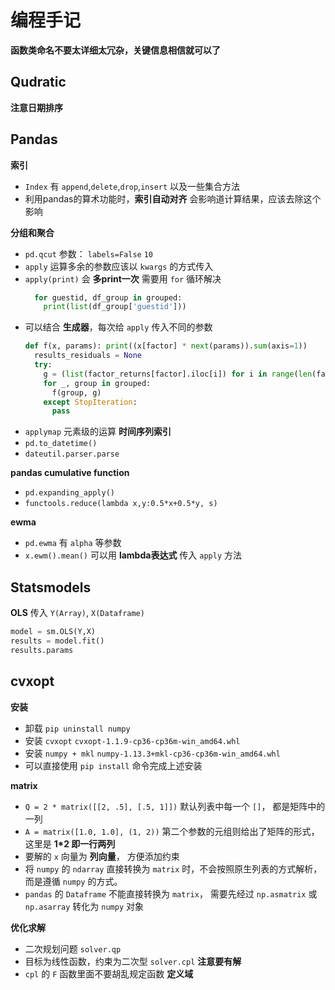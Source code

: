 # 编程手记
**函数类命名不要太详细太冗杂，关键信息相信就可以了**
## Qudratic
**注意日期排序**

## Pandas
**索引**
+ `Index` 有 `append`,`delete`,`drop`,`insert` 以及一些集合方法
+ 利用pandas的算术功能时，**索引自动对齐** 会影响道计算结果，应该去除这个影响

**分组和聚合**
+ `pd.qcut` 参数： `labels=False` `10`
+ `apply` 运算多余的参数应该以 `kwargs` 的方式传入
+ `apply(print)` 会 **多print一次**
  需要用 `for` 循环解决
  ```py
    for guestid, df_group in grouped:
      print(list(df_group['guestid']))
  ```
+ 可以结合 **生成器**，每次给 `apply` 传入不同的参数
  ```py
  def f(x, params): print((x[factor] * next(params)).sum(axis=1))
    results_residuals = None
    try:
      g = (list(factor_returns[factor].iloc[i]) for i in range(len(factor_returns)))
      for _, group in grouped:
        f(group, g)
      except StopIteration:
        pass
  ```
+ `applymap` 元素级的运算
**时间序列索引**
+ `pd.to_datetime()`
+ `dateutil.parser.parse`

**pandas cumulative function**
+ `pd.expanding_apply()`
+ `functools.reduce(lambda x,y:0.5*x+0.5*y, s)`

**ewma**
+ `pd.ewma` 有 `alpha` 等参数
+ `x.ewm().mean()` 可以用 **lambda表达式** 传入 `apply` 方法

## Statsmodels
**OLS**
传入 `Y(Array)`, `X(Dataframe)`
```py
model = sm.OLS(Y,X)
results = model.fit()
results.params
```

## cvxopt
**安装**
+ 卸载 `pip uninstall numpy`
+ 安装 `cvxopt` `cvxopt-1.1.9-cp36-cp36m-win_amd64.whl`
+ 安装 `numpy + mkl` `numpy-1.13.3+mkl-cp36-cp36m-win_amd64.whl`
+ 可以直接使用 `pip install` 命令完成上述安装

**matrix**
+ `Q = 2 * matrix([[2, .5], [.5, 1]])`
  默认列表中每一个 `[]`， 都是矩阵中的一列
+ `A = matrix([1.0, 1.0], (1, 2))`
  第二个参数的元组则给出了矩阵的形式，这里是 **1*2 即一行两列**
+ 要解的 `x` 向量为 **列向量**， 方便添加约束
+ 将 `numpy` 的 `ndarray` 直接转换为 `matrix` 时，不会按照原生列表的方式解析，而是遵循 `numpy` 的方式。
+ `pandas` 的 `Dataframe` 不能直接转换为 `matrix`， 需要先经过 `np.asmatrix` 或 `np.asarray` 转化为 `numpy` 对象

**优化求解**
+ 二次规划问题 `solver.qp`
+ 目标为线性函数，约束为二次型 `solver.cpl` **注意要有解**
+ `cpl` 的 `F` 函数里面不要胡乱规定函数 **定义域**
